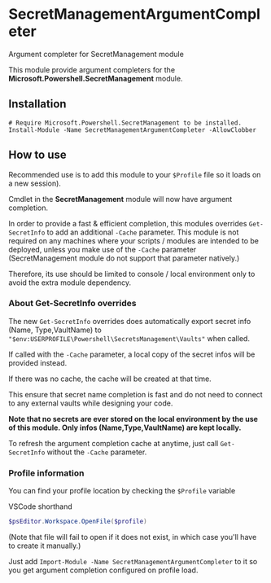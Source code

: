 # SecretManagementArgumentCompleter
 Argument completer for SecretManagement module

This module provide argument completers for the **Microsoft.Powershell.SecretManagement** module. 

## Installation
```
# Require Microsoft.Powershell.SecretManagement to be installed.
Install-Module -Name SecretManagementArgumentCompleter -AllowClobber
```

## How to use
Recommended use is to add this module to your `$Profile` file so it loads on a new session).

Cmdlet in the **SecretManagement** module will now have argument completion.

In order to provide a fast & efficient completion, this modules overrides `Get-SecretInfo` to add an additional `-Cache` parameter. This module is not required on any machines where your scripts / modules are intended to be deployed, unless you make use of the `-Cache` parameter (SecretManagement module do not support that parameter natively.)

Therefore, its use should be limited to console / local environment only to avoid the extra module dependency.



### About Get-SecretInfo overrides

The new `Get-SecretInfo` overrides does automatically export secret info (Name, Type,VaultName) to `"$env:USERPROFILE\Powershell\SecretsManagement\Vaults"` when called.

If called with the `-Cache` parameter, a local copy of the secret infos will be provided instead.

If there was no cache, the cache will be created at that time. 

This ensure that secret name completion is fast and do not need to connect to any external vaults while designing your code.

**Note that no secrets are ever stored on the local environment by the use of this module. Only infos (Name,Type,VaultName) are kept locally.**

To refresh the argument completion cache at anytime, just call `Get-SecretInfo` without the `-Cache` parameter. 



### Profile information
You can find your profile location by checking the `$Profile`  variable

VSCode shorthand 

```Powershell
$psEditor.Workspace.OpenFile($profile)
```
(Note that file will fail to open if it does not exist, in which case you'll have to create it manually.)

Just add `Import-Module -Name SecretManagementArgumentCompleter` to it so you get argument completion configured on profile load.